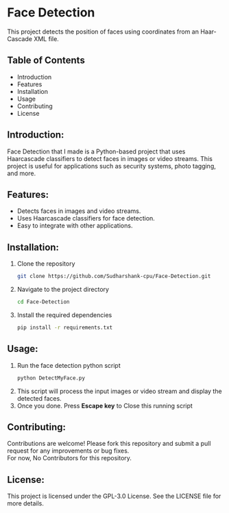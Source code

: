 # Face Detection
This project detects the position of faces using coordinates from an Haar-Cascade XML file.

## Table of Contents
<ul type="disc"> 
  <li>Introduction</li>
  <li>Features</li>
  <li>Installation</li>
  <li>Usage</li>
  <li>Contributing</li>
  <li>License</li>
</ul>

## Introduction:
Face Detection that I made is a Python-based project that uses Haarcascade classifiers to detect faces in images or video streams. This project is useful for applications such as security systems, photo tagging, and more.

## Features:
- Detects faces in images and video streams.<br>
- Uses Haarcascade classifiers for face detection.<br>
- Easy to integrate with other applications.<br>

## Installation:
1. Clone the repository<br>
    ```bash
    git clone https://github.com/Sudharshank-cpu/Face-Detection.git
    ```
2. Navigate to the project directory<br>
    ```bash
    cd Face-Detection
    ```
3. Install the required dependencies<br>
    ```bash
    pip install -r requirements.txt
    ```

## Usage:
1. Run the face detection python script<br>
    ```bash
    python DetectMyFace.py
    ```
2. This script will process the input images or video stream and display the detected faces.<br>
3. Once you done. Press <strong>Escape key</strong> to Close this running script

## Contributing:
Contributions are welcome! Please fork this repository and submit a pull request for any improvements or bug fixes.<br>
For now, No Contributors for this repository.

## License:
This project is licensed under the GPL-3.0 License. See the LICENSE file for more details.
